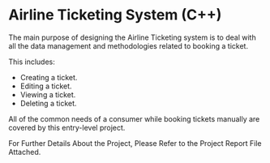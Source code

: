 
# Airline Ticketing System (C++)

The main purpose of designing the Airline Ticketing system is to deal with all the data management and methodologies related to booking a ticket. 

This includes: 

- Creating a ticket.
- Editing a ticket.
- Viewing a ticket.
- Deleting a ticket.

All of the common needs of a consumer while booking tickets manually are covered by this entry-level project.
 
For Further Details About the Project, Please Refer to the Project Report File Attached. 
